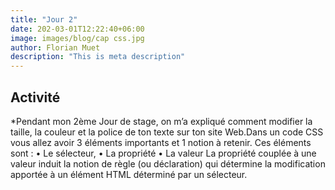 ```yaml
---
title: "Jour 2"
date: 202-03-01T12:22:40+06:00
image: images/blog/cap css.jpg
author: Florian Muet
description: "This is meta description"
---
```


## Activité

*Pendant mon 2ème Jour de stage, on m’a expliqué comment modifier la taille, la couleur et la police de ton texte sur ton site Web.Dans un code CSS vous allez avoir 3 éléments importants et 1 notion à retenir. Ces éléments sont :
•	Le sélecteur,
•	La propriété
•	 La valeur
La propriété couplée à une valeur induit la notion de règle (ou déclaration) qui détermine la modification apportée à un élément HTML déterminé par un sélecteur.